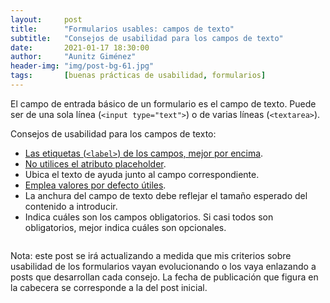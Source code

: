 ```yaml
---
layout:     post
title:      "Formularios usables: campos de texto"
subtitle:   "Consejos de usabilidad para los campos de texto"
date:       2021-01-17 18:30:00
author:     "Aunitz Giménez"
header-img: "img/post-bg-61.jpg"
tags:       [buenas prácticas de usabilidad, formularios]
---
```


<p>El campo de entrada básico de un formulario es el campo de texto. Puede ser de una sola línea (<code>&lt;input type="text"&gt;</code>) o de varias líneas (<code>&lt;textarea&gt;</code>).</p>

<p>Consejos de usabilidad para los campos de texto:</p>

<ul>
    <li><a href="{{ site.baseurl }}{% post_url 2018-03-11-tip-11-etiquetas-por-encima-campos %}">Las etiquetas (<code>&lt;label&gt;</code>) de los campos, mejor por encima</a>.</li>
    <li><a href="{{ site.baseurl }}{% post_url 2020-01-29-tip-17-no-utilices-atributo-placeholder %}">No utilices el atributo placeholder</a>.</li>
    <li>Ubica el texto de ayuda junto al campo correspondiente.</li>
    <li><a href="{{ site.baseurl }}{% post_url 2019-10-28-tip-14-emplea-valores-por-defecto-utiles-en-formularios %}">Emplea valores por defecto útiles</a>.</li>
    <li>La anchura del campo de texto debe reflejar el tamaño esperado del contenido a introducir.</li>
    <li>Indica cuáles son los campos obligatorios. Si casi todos son obligatorios, mejor indica cuáles son opcionales.</li>
</ul>

<p><img src="{{ site.baseurl }}/img/formularios-usables-campos-de-texto.png" loading="lazy" alt=""></p>

<p class="small">Nota: este post se irá actualizando a medida que mis criterios sobre usabilidad de los formularios vayan evolucionando o los vaya enlazando a posts que desarrollan cada consejo. La fecha de publicación que figura en la cabecera se corresponde a la del post inicial.</p>
